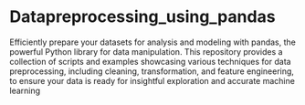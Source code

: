 # Datapreprocessing_using_pandas
Efficiently prepare your datasets for analysis and modeling with pandas, the powerful Python library for data manipulation. This repository provides a collection of scripts and examples showcasing various techniques for data preprocessing, including cleaning, transformation, and feature engineering, to ensure your data is ready for insightful exploration and accurate machine learning
